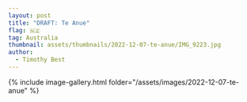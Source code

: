 ```yaml
---
layout: post
title: "DRAFT: Te Anue"
flag: 🇳🇿
tag: Australia
thumbnail: assets/thumbnails/2022-12-07-te-anue/IMG_9223.jpg
author:
  - Timothy Best
---
```


{% include image-gallery.html folder="/assets/images/2022-12-07-te-anue" %}
